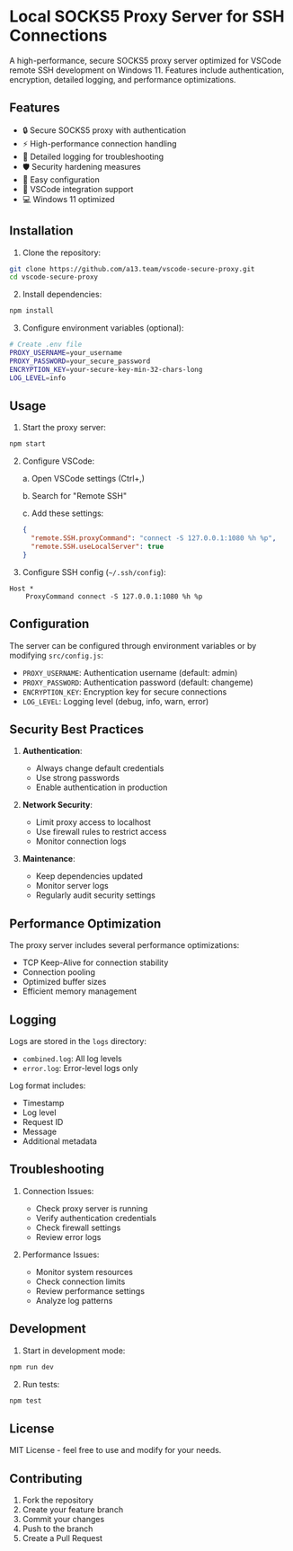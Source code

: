 # Local SOCKS5 Proxy Server for SSH Connections

A high-performance, secure SOCKS5 proxy server optimized for VSCode remote SSH development on Windows 11. Features include authentication, encryption, detailed logging, and performance optimizations.

## Features

- 🔒 Secure SOCKS5 proxy with authentication
- ⚡ High-performance connection handling
- 📝 Detailed logging for troubleshooting
- 🛡️ Security hardening measures
- 🔧 Easy configuration
- 🔌 VSCode integration support
- 💻 Windows 11 optimized

## Installation

1. Clone the repository:
```bash
git clone https://github.com/a13.team/vscode-secure-proxy.git
cd vscode-secure-proxy
```

2. Install dependencies:
```bash
npm install
```

3. Configure environment variables (optional):
```bash
# Create .env file
PROXY_USERNAME=your_username
PROXY_PASSWORD=your_secure_password
ENCRYPTION_KEY=your-secure-key-min-32-chars-long
LOG_LEVEL=info
```

## Usage

1. Start the proxy server:
```bash
npm start
```

2. Configure VSCode:

   a. Open VSCode settings (Ctrl+,)
   
   b. Search for "Remote SSH"
   
   c. Add these settings:
   ```json
   {
     "remote.SSH.proxyCommand": "connect -S 127.0.0.1:1080 %h %p",
     "remote.SSH.useLocalServer": true
   }
   ```

3. Configure SSH config (`~/.ssh/config`):
```
Host *
    ProxyCommand connect -S 127.0.0.1:1080 %h %p
```

## Configuration

The server can be configured through environment variables or by modifying `src/config.js`:

- `PROXY_USERNAME`: Authentication username (default: admin)
- `PROXY_PASSWORD`: Authentication password (default: changeme)
- `ENCRYPTION_KEY`: Encryption key for secure connections
- `LOG_LEVEL`: Logging level (debug, info, warn, error)

## Security Best Practices

1. **Authentication**:
   - Always change default credentials
   - Use strong passwords
   - Enable authentication in production

2. **Network Security**:
   - Limit proxy access to localhost
   - Use firewall rules to restrict access
   - Monitor connection logs

3. **Maintenance**:
   - Keep dependencies updated
   - Monitor server logs
   - Regularly audit security settings

## Performance Optimization

The proxy server includes several performance optimizations:

- TCP Keep-Alive for connection stability
- Connection pooling
- Optimized buffer sizes
- Efficient memory management

## Logging

Logs are stored in the `logs` directory:

- `combined.log`: All log levels
- `error.log`: Error-level logs only

Log format includes:
- Timestamp
- Log level
- Request ID
- Message
- Additional metadata

## Troubleshooting

1. Connection Issues:
   - Check proxy server is running
   - Verify authentication credentials
   - Check firewall settings
   - Review error logs

2. Performance Issues:
   - Monitor system resources
   - Check connection limits
   - Review performance settings
   - Analyze log patterns

## Development

1. Start in development mode:
```bash
npm run dev
```

2. Run tests:
```bash
npm test
```

## License

MIT License - feel free to use and modify for your needs.

## Contributing

1. Fork the repository
2. Create your feature branch
3. Commit your changes
4. Push to the branch
5. Create a Pull Request